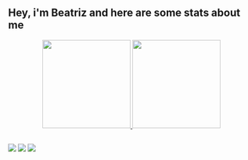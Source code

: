 ## Hey, i'm Beatriz and here are some stats about me

 <div align="center">
 <a href="https://github.com/beaferreira">
 <img height="180em" src="https://github-readme-stats.vercel.app/api?username=beaferreira&show_icons=true&theme=dracula&include_all_commits=true&count_private=true"/>
 <img height="180em" src="https://github-readme-stats.vercel.app/api/top-langs/?username=beaferreira&layout=compact&langs_count=7&theme=dracula"/>
 </div>

 ##
  
  <div>
    <a href="https://www.instagram.com/beatrizferreirz/" target="_blank"><img src="https://img.shields.io/badge/-Instagram-%23E4405F?style=for-the-badge&logo=instagram&logoColor=white" target="_blank"></a>
    <a href = "mailto:beatrizferreirafsilva@gmail.com"><img src="https://img.shields.io/badge/-Gmail-%23333?style=for-the-badge&logo=gmail&logoColor=white" target="_blank"></a>
    <a href="https://www.linkedin.com/in/beatriz-ferreira-da-silva-8203b1215/" target="_blank"><img src="https://img.shields.io/badge/-LinkedIn-%230077B5?style=for-the-badge&logo=linkedin&logoColor=white" target="_blank"></a> 
   
 
 </div>
